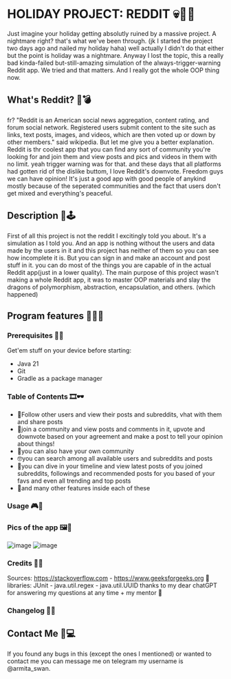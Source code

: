 # HOLIDAY PROJECT: REDDIT 💀🧙‍♀️
Just imagine your holiday getting absolutly ruined by a massive project. A nightmare right? that's what we've been through. (jk I started the project two days ago and nailed my holiday haha) well actually I didn't do that either but the point is holiday was a nightmare.
Anyway I lost the topic, this a really bad kinda-failed but-still-amazing simulation of the always-trigger-warning Reddit app. We tried and that matters. And I really got the whole OOP thing now.

## What's Reddit? 🌚💣
fr? "Reddit is an American social news aggregation, content rating, and forum social network. Registered users submit content to the site such as links, text posts, images, and videos, which are then voted up or down by other members." said wikipedia.
But let me give you a better explanation. Reddit is thr coolest app that you can find any sort of community you're looking for and join them and view posts and pics and videos in them with no limit. yeah trigger warning was for that.
and these days that all platforms had gotten rid of the dislike buttom, I love Reddit's downvote. Freedom guys we can have opinion!
It's just a good app with good people of anykind mostly because of the seperated communities and the fact that users don't get mixed and everything's peaceful.

## Description 🎃🕹
First of all this project is not the reddit I excitingly told you about. It's a simulation as I told you. And an app is nothing without the users and data made by the users in it and this project has neither of them so you can see how incomplete it is.
But you can sign in and make an account and post stuff in it. you can do most of the things you are capable of in the actual Reddit app(just in a lower quality).
The main purpose of this project wasn't making a whole Reddit app, it was to master OOP materials and slay the dragons of polymorphism, abstraction, encapsulation, and others. (which happened)

## Program features 🐱‍👤🧧

 ### Prerequisites 🔌🔮
Get'em stuff on your device before starting:
- Java 21
- Git
- Gradle as a package manager

 ### Table of Contents 🎞🕶
 - 🤡Follow other users and view their posts and subreddits, vhat with them and share posts
 - 🤠join a community and view posts and comments in it, upvote and downvote based on your agreement and make a post to tell your opinion about things!
 - 👾you can also have your own community
 - 🤓you can search among all available users and subreddits and posts
 - 🥶you can dive in your timeline and view latest posts of you joined subreddits, followings and recommended posts for you based of your favs and even all trending and top posts
 - 👻and many other features inside each of these

 ### Usage 🎮🔭
 

### Pics of the app 🖼🎴
![image](https://github.com/armitaswan-temporary/Reddit-HolidayProject/assets/162080804/1652a9a2-a1ad-4aea-8546-75d93b62f5dc)
![image](https://github.com/armitaswan-temporary/Reddit-HolidayProject/assets/162080804/945db806-ac49-4683-ad26-6fd42a8709c2)

###  Credits 🥂🦾
Sources: https://stackoverflow.com - https://www.geeksforgeeks.org 💯
libraries: JUnit - java.util.regex - java.util.UUID 
thanks to my dear chatGPT for answering my questions at any time + my mentor 🫡

### Changelog 🥼🔧


## Contact Me 📱💻
If you found any bugs in this (except the ones I mentioned) or wanted to contact me you can message me on telegram my username is @armita_swan.
